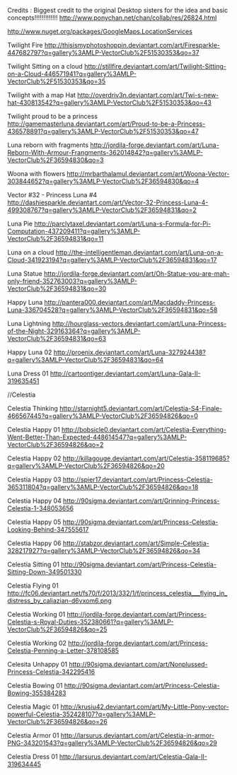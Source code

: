 Credits :
Biggest credit to the original Desktop sisters for the idea and basic concepts!!!!!!!!!!!!!
http://www.ponychan.net/chan/collab/res/26824.html



http://www.nuget.org/packages/GoogleMaps.LocationServices



Twilight Fire
http://thisismyphotoshoppin.deviantart.com/art/Firesparkle-447682797?q=gallery%3AMLP-VectorClub%2F51530353&qo=37

Twilight Sitting on a cloud
http://stillfire.deviantart.com/art/Twilight-Sitting-on-a-Cloud-446571941?q=gallery%3AMLP-VectorClub%2F51530353&qo=35

Twilight with a map Hat
http://overdriv3n.deviantart.com/art/Twi-s-new-hat-430813542?q=gallery%3AMLP-VectorClub%2F51530353&qo=43

Twilight proud to be a princess
http://gamemasterluna.deviantart.com/art/Proud-to-be-a-Princess-436578891?q=gallery%3AMLP-VectorClub%2F51530353&qo=47



Luna reborn with fragments
http://jordila-forge.deviantart.com/art/Luna-Reborn-With-Armour-Frangments-362014842?q=gallery%3AMLP-VectorClub%2F36594830&qo=3

Woona with flowers
http://mrbarthalamul.deviantart.com/art/Woona-Vector-303844652?q=gallery%3AMLP-VectorClub%2F36594830&qo=4

Vector #32 - Princess Luna #4
http://dashiesparkle.deviantart.com/art/Vector-32-Princess-Luna-4-499308767?q=gallery%3AMLP-VectorClub%2F36594831&qo=2

Luna Pie
http://parclytaxel.deviantart.com/art/Luna-s-Formula-for-Pi-Computation-437209411?q=gallery%3AMLP-VectorClub%2F36594831&qo=11

Luna on a cloud
http://the-intelligentleman.deviantart.com/art/Luna-on-a-Cloud-341923194?q=gallery%3AMLP-VectorClub%2F36594831&qo=17

Luna Statue
http://jordila-forge.deviantart.com/art/Oh-Statue-you-are-mah-only-friend-352763003?q=gallery%3AMLP-VectorClub%2F36594831&qo=30

Happy Luna
http://pantera000.deviantart.com/art/Macdaddy-Princess-Luna-336704528?q=gallery%3AMLP-VectorClub%2F36594831&qo=58

Luna Lightning
http://hourglass-vectors.deviantart.com/art/Luna-Princess-of-the-Night-329163364?q=gallery%3AMLP-VectorClub%2F36594831&qo=63

Happy Luna 02
http://proenix.deviantart.com/art/Luna-327924438?q=gallery%3AMLP-VectorClub%2F36594831&qo=64

Luna Dress 01
http://cartoontiger.deviantart.com/art/Luna-Gala-II-319635451


//Celestia

Celestia Thinking
http://starnight5.deviantart.com/art/Celestia-S4-Finale-466567445?q=gallery%3AMLP-VectorClub%2F36594826&qo=0

Celestia Happy 01
http://bobsicle0.deviantart.com/art/Celestia-Everything-Went-Better-Than-Expected-448614547?q=gallery%3AMLP-VectorClub%2F36594826&qo=2

Celestia Happy 02
http://killagouge.deviantart.com/art/Celestia-358119685?q=gallery%3AMLP-VectorClub%2F36594826&qo=20

Celestia Happy 03
http://spier17.deviantart.com/art/Princess-Celestia-365311804?q=gallery%3AMLP-VectorClub%2F36594826&qo=18

Celestia Happy 04
http://90sigma.deviantart.com/art/Grinning-Princess-Celestia-1-348053656

Celestia Happy 05
http://90sigma.deviantart.com/art/Princess-Celestia-Looking-Behind-347555617

Celestia Happy 06
http://stabzor.deviantart.com/art/Simple-Celestia-328217927?q=gallery%3AMLP-VectorClub%2F36594826&qo=34

Celestia Sitting 01
http://90sigma.deviantart.com/art/Princess-Celestia-Sitting-Down-349501330

Celestia Flying 01
http://fc06.deviantart.net/fs70/f/2013/332/1/f/princess_celestia___flying_in_distress_by_caliazian-d6vxom6.png

Celestia Working 01
http://jordila-forge.deviantart.com/art/Princess-Celestia-s-Royal-Duties-352380661?q=gallery%3AMLP-VectorClub%2F36594826&qo=25

Celestia Working 02
http://jordila-forge.deviantart.com/art/Princess-Celestia-Penning-a-Letter-378108585

Celesita Unhappy 01
http://90sigma.deviantart.com/art/Nonplussed-Princess-Celestia-342295416

Celestia Bowing 01
http://90sigma.deviantart.com/art/Princess-Celestia-Bowing-355384283

Celestia Magic 01
http://krusiu42.deviantart.com/art/My-Little-Pony-vector-powerful-Celestia-352428107?q=gallery%3AMLP-VectorClub%2F36594826&qo=26

Celestia Armor 01
http://larsurus.deviantart.com/art/Celestia-in-armor-PNG-343201543?q=gallery%3AMLP-VectorClub%2F36594826&qo=29

Celestia Dress 01
http://larsurus.deviantart.com/art/Celestia-Gala-II-319634445

